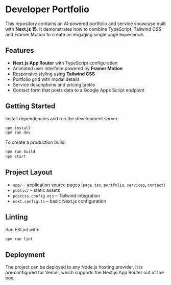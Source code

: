 # Developer Portfolio

This repository contains an AI‑powered portfolio and service showcase built with **Next.js 15**. It demonstrates how to combine TypeScript, Tailwind CSS and Framer Motion to create an engaging single page experience.

## Features

- **Next.js App Router** with TypeScript configuration
- Animated user interface powered by **Framer Motion**
- Responsive styling using **Tailwind CSS**
- Portfolio grid with modal details
- Service descriptions and pricing tables
- Contact form that posts data to a Google Apps Script endpoint

## Getting Started

Install dependencies and run the development server:

```bash
npm install
npm run dev
```

To create a production build:

```bash
npm run build
npm start
```

## Project Layout

- `app/` – application source pages (`page.tsx`, `portfolio`, `services`, `contact`)
- `public/` – static assets
- `postcss.config.mjs` – Tailwind integration
- `next.config.ts` – basic Next.js configuration

## Linting

Run ESLint with:

```bash
npm run lint
```

## Deployment

The project can be deployed to any Node.js hosting provider. It is pre‑configured for Vercel, which supports the Next.js App Router out of the box.

